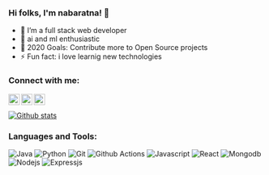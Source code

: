 ### Hi folks, I'm nabaratna! 👋



- 🔭 I’m a full stack web developer
- 🌱 ai and ml enthusiastic
- 🥅 2020 Goals: Contribute more to Open Source projects
- ⚡ Fun fact: i love learnig new technologies

### Connect with me:

<a href="https://www.linkedin.com/in/deepak-kumar-sahoo-59247b19a/">
  <img align="left" alt="Anita's Linkedin" width="22px" src="https://cdn.jsdelivr.net/npm/simple-icons@v3/icons/linkedin.svg" />
</a>

<a href="https://github.com/kumardeepak123/">
  <img align="left" alt="Anita's Github" width="22px" src="https://cdn.jsdelivr.net/npm/simple-icons@v3/icons/github.svg" />
</a>

<a href="https://www.instagram.com/_.deepak._988/">
  <img align="left" alt="Anita's Instagram" width="22px" src="https://cdn.jsdelivr.net/npm/simple-icons@v3/icons/instagram.svg" />
</a>



<br />
<br />

<a href="https://github.com/kumardeepak123/deepak">
 <img align="center" src="https://github-readme-stats.vercel.app/api?username=nabaratanpatra&show_icons=true&theme=dracula&line_height=27" alt="Github stats"/>
</a>

### Languages and Tools:
![Java](http://img.shields.io/badge/-Java-%23FF6F00?style=flat-square&logo=java&logoColor=ffffff)
![Python](http://img.shields.io/badge/-Python-%233776AB?style=flat-square&logo=python&logoColor=ffffff)
![Git](https://img.shields.io/badge/-Git-black?style=flat-square&logo=git)
![Github Actions](http://img.shields.io/badge/-Github%20Actions-2088FF?style=flat-square&logo=github-actions&logoColor=ffffff)
![Javascript](http://img.shields.io/badge/-Javascript-%23FF6F00?style=flat-square&logo=javascript&logoColor=ffffff)
![React](http://img.shields.io/badge/-React-%23FF6F00?style=flat-square&logo=react&logoColor=ffffff)
![Mongodb](http://img.shields.io/badge/-Mongodb-%233776AB?style=flat-square&logo=mongodb&logoColor=ffffff)
![Nodejs](https://img.shields.io/badge/-Nodejs-black?style=flat-square&logo=nodejs)
![Expressjs](https://img.shields.io/badge/-android-yellow?style=flat-square&logo=android)
<br />
<br />
